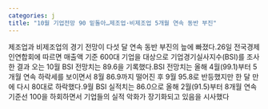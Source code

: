 ```yaml
---
categories: j
title: "10월 기업전망 90 밑돌아…제조업·비제조업 5개월 연속 동반 부진"
---
```

제조업과 비제조업의 경기 전망이 다섯 달 연속 동반 부진의 늪에 빠졌다.26일 전국경제인연합회에 따르면 매출액 기준 600대 기업을 대상으로 기업경기실사지수(BSI)를 조사한 결과 오는 10월 BSI 전망치는 89.6을 기록했다.BSI 전망치는 올해 4월(99.1)부터 5개월 연속 하락세를 보이면서 8월 86.9까지 떨어진 후 9월 95.8로 반등했지만 한 달 만에 다시 80대로 하락했다.9월 BSI 실적치는 86.0으로 올해 2월(91.5)부터 8개월 연속 기준선 100을 하회하면서 기업들의 실적 악화가 장기화되고 있음을 시사했다